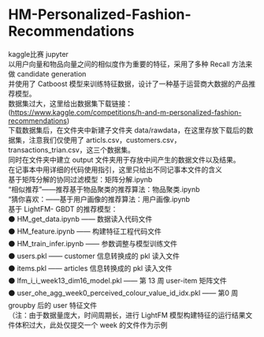 # HM-Personalized-Fashion-Recommendations
kaggle比赛  jupyter   
以用户向量和物品向量之间的相似度作为重要的特征，采用了多种 Recall 方法来做 candidate generation  
并使用了 Catboost 模型来训练特征数据，设计了一种基于运营商大数据的产品推荐模型。  
数据集过大，这里给出数据集下载链接：  
(https://www.kaggle.com/competitions/h-and-m-personalized-fashion-recommendations)   
下载数据集后，在文件夹中新建子文件夹 data/rawdata，在这里存放下载后的数据集，注意我们仅使用了 articls.csv，customers.csv，   
transactions_trian.csv，这三个数据集。  
同时在文件夹中建立 output 文件夹用于存放中间产生的数据文件以及结果。  
在记事本中用详细的代码使用指引，这里只给出不同记事本文件的含义    
基于矩阵分解的协同过滤模型：矩阵分解.ipynb   
“相似推荐”——推荐基于物品聚类的推荐算法：物品聚类.ipynb  
“猜你喜欢：——基于用户画像的推荐算法：用户画像.ipynb  
基于 LightFM- GBDT 的推荐模型：  
⚫ HM_get_data.ipynb —— 数据读入代码文件  
⚫ HM_feature.ipynb —— 构建特征工程代码文件  
⚫ HM_train_infer.ipynb —— 参数调整与模型训练文件  
⚫ users.pkl —— customer 信息转换成的 pkl 读入文件  
⚫ items.pkl —— articles 信息转换成的 pkl 读入文件  
⚫ lfm_i_i_week13_dim16_model.pkl —— 第 13 周 user-item 矩阵文件  
⚫ user_ohe_agg_week0_perceived_colour_value_id_idx.pkl —— 第0 周 groupby 后的 user 特征文件  
（注：由于数据量庞大，时间周期长，进行 LightFM 模型构建特征的运行结果文件体积过大，此处仅提交一个 week 的文件作为示例
